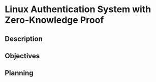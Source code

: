 # Linux Authentication System with Zero-Knowledge Proof

## Description

## Objectives

## Planning
